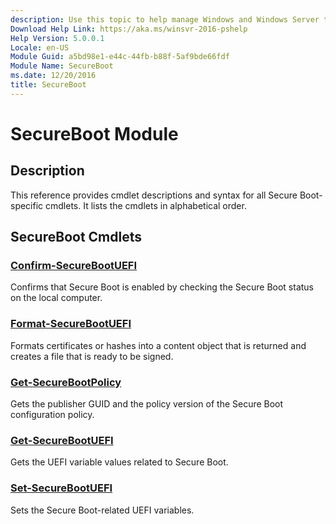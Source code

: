 ```yaml
---
description: Use this topic to help manage Windows and Windows Server technologies with Windows PowerShell.
Download Help Link: https://aka.ms/winsvr-2016-pshelp
Help Version: 5.0.0.1
Locale: en-US
Module Guid: a5bd98e1-e44c-44fb-b88f-5af9bde66fdf
Module Name: SecureBoot
ms.date: 12/20/2016
title: SecureBoot
---
```


# SecureBoot Module
## Description
This reference provides cmdlet descriptions and syntax for all Secure Boot-specific cmdlets. It lists the cmdlets in alphabetical order.

## SecureBoot Cmdlets
### [Confirm-SecureBootUEFI](./Confirm-SecureBootUEFI.md)
Confirms that Secure Boot is enabled by checking the Secure Boot status on the local computer.

### [Format-SecureBootUEFI](./Format-SecureBootUEFI.md)
Formats certificates or hashes into a content object that is returned and creates a file that is ready to be signed.

### [Get-SecureBootPolicy](./Get-SecureBootPolicy.md)
Gets the publisher GUID and the policy version of the Secure Boot configuration policy.

### [Get-SecureBootUEFI](./Get-SecureBootUEFI.md)
Gets the UEFI variable values related to Secure Boot.

### [Set-SecureBootUEFI](./Set-SecureBootUEFI.md)
Sets the Secure Boot-related UEFI variables.


